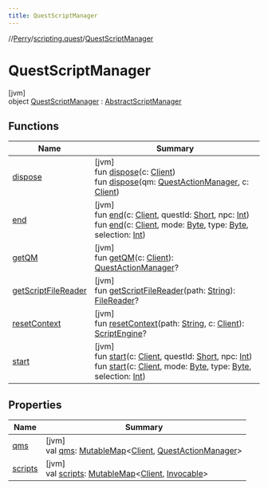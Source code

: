 ```yaml
---
title: QuestScriptManager
---
```

//[Perry](../../../index.html)/[scripting.quest](../index.html)/[QuestScriptManager](index.html)



# QuestScriptManager



[jvm]\
object [QuestScriptManager](index.html) : [AbstractScriptManager](../../scripting/-abstract-script-manager/index.html)



## Functions


| Name | Summary |
|---|---|
| [dispose](dispose.html) | [jvm]<br>fun [dispose](dispose.html)(c: [Client](../../client/-client/index.html))<br>fun [dispose](dispose.html)(qm: [QuestActionManager](../-quest-action-manager/index.html), c: [Client](../../client/-client/index.html)) |
| [end](end.html) | [jvm]<br>fun [end](end.html)(c: [Client](../../client/-client/index.html), questId: [Short](https://kotlinlang.org/api/latest/jvm/stdlib/kotlin/-short/index.html), npc: [Int](https://kotlinlang.org/api/latest/jvm/stdlib/kotlin/-int/index.html))<br>fun [end](end.html)(c: [Client](../../client/-client/index.html), mode: [Byte](https://kotlinlang.org/api/latest/jvm/stdlib/kotlin/-byte/index.html), type: [Byte](https://kotlinlang.org/api/latest/jvm/stdlib/kotlin/-byte/index.html), selection: [Int](https://kotlinlang.org/api/latest/jvm/stdlib/kotlin/-int/index.html)) |
| [getQM](get-q-m.html) | [jvm]<br>fun [getQM](get-q-m.html)(c: [Client](../../client/-client/index.html)): [QuestActionManager](../-quest-action-manager/index.html)? |
| [getScriptFileReader](../../scripting/-abstract-script-manager/get-script-file-reader.html) | [jvm]<br>fun [getScriptFileReader](../../scripting/-abstract-script-manager/get-script-file-reader.html)(path: [String](https://kotlinlang.org/api/latest/jvm/stdlib/kotlin/-string/index.html)): [FileReader](https://docs.oracle.com/javase/8/docs/api/java/io/FileReader.html)? |
| [resetContext](../../scripting/-abstract-script-manager/reset-context.html) | [jvm]<br>fun [resetContext](../../scripting/-abstract-script-manager/reset-context.html)(path: [String](https://kotlinlang.org/api/latest/jvm/stdlib/kotlin/-string/index.html), c: [Client](../../client/-client/index.html)): [ScriptEngine](https://docs.oracle.com/javase/8/docs/api/javax/script/ScriptEngine.html)? |
| [start](start.html) | [jvm]<br>fun [start](start.html)(c: [Client](../../client/-client/index.html), questId: [Short](https://kotlinlang.org/api/latest/jvm/stdlib/kotlin/-short/index.html), npc: [Int](https://kotlinlang.org/api/latest/jvm/stdlib/kotlin/-int/index.html))<br>fun [start](start.html)(c: [Client](../../client/-client/index.html), mode: [Byte](https://kotlinlang.org/api/latest/jvm/stdlib/kotlin/-byte/index.html), type: [Byte](https://kotlinlang.org/api/latest/jvm/stdlib/kotlin/-byte/index.html), selection: [Int](https://kotlinlang.org/api/latest/jvm/stdlib/kotlin/-int/index.html)) |


## Properties


| Name | Summary |
|---|---|
| [qms](qms.html) | [jvm]<br>val [qms](qms.html): [MutableMap](https://kotlinlang.org/api/latest/jvm/stdlib/kotlin.collections/-mutable-map/index.html)<[Client](../../client/-client/index.html), [QuestActionManager](../-quest-action-manager/index.html)> |
| [scripts](scripts.html) | [jvm]<br>val [scripts](scripts.html): [MutableMap](https://kotlinlang.org/api/latest/jvm/stdlib/kotlin.collections/-mutable-map/index.html)<[Client](../../client/-client/index.html), [Invocable](https://docs.oracle.com/javase/8/docs/api/javax/script/Invocable.html)> |

